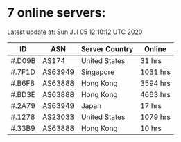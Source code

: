 # 7 online servers:

Latest update at: Sun Jul 05 12:10:12 UTC 2020

| ID | ASN | Server Country | Online |
| -- | --- | -------------- | ------ |
| #.D09B | AS174 | United States | 31 hrs |
| #.7F1D | AS63949 | Singapore | 1031 hrs |
| #.B6F8 | AS63888 | Hong Kong | 3594 hrs |
| #.BD3E | AS63888 | Hong Kong | 4663 hrs |
| #.2A79 | AS63949 | Japan | 17 hrs |
| #.1278 | AS23033 | United States | 1079 hrs |
| #.33B9 | AS63888 | Hong Kong | 10 hrs |

